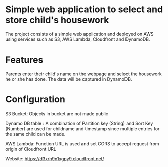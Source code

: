 # **Simple web application to select and store child's housework**

The project consists of a simple web application and deployed on AWS using services such as S3, AWS Lambda, Cloudfront and DynamoDB.

# **Features**

Parents enter their child's name on the webpage and select the housework he or she has done. The data will be captured in DynamoDB.

# **Configuration**

S3 Bucket: Objects in bucket are not made public

Dynamo DB table : A combination of Partition key (String) and Sort Key (Number) are used for childname and timestamp since multiple entries for the same child can be made.

AWS Lambda: Function URL is used and set CORS to accept request from origin of Cloudfront URL

Website: https://d3xrh9n1xgpy9.cloudfront.net/
